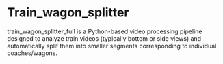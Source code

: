 # Train_wagon_splitter
train_wagon_splitter_full is a Python-based video processing pipeline designed to analyze train videos (typically bottom or side views) and automatically split them into smaller segments corresponding to individual coaches/wagons. 
